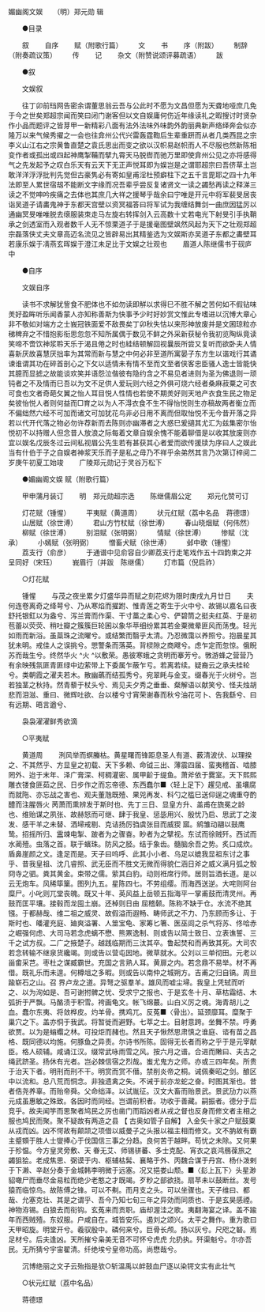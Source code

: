 <!-- { "loadSidebar": true } -->
媚幽阁文娱　　（明）郑元勋 辑 

　　●目录 

　　叙 
　　自序 
　　赋（附歌行篇） 
　　文 
　　书 
　　序（附跋） 
　　制辞（附奏疏议策） 
　　传 
　　记 
　　杂文（附赞说颂评募疏语） 
　　跋 

　　●叙 

　　文娱叙 

　　往丁卯前珰网告密余谓董思翁云吾与公此时不愿为文昌但愿为天聋地哑庶几免于今之世矣郑超宗闻而笑曰闭门谢客但以文自娱庸何伤近年缘读礼之暇搜讨时贤杂作小品而题评之皆芽甲一新精彩八面有法外法味外味韵外韵丽典新声络绎奔会似亦隆万以来气候秀擢之一会也往弇州公代兴雷轰霆鞫后生辈重趼而从者几类西昆之宗李义山江右之宗黄鲁直楚之袁氏思出而变之欲以汉帜易赵帜而人不尽服也然新陈相变作者或孤出或四起神鹰掣鞴而擘九霄天马脱辔而驰万里即使弇州公见之亦将感得气之先发起予之叹白乐天有云天下无正声悦耳即为娱岂是之谓耶超宗曰吾侪草土岂敢洋洋浮浮批判先觉但古豪隽必有寄如皇甫淫杜预癖柱下之五千言毘耶之四十九年法即至人累世宿刼不能断文字缘而况吾辈乎尝反复诸贤文一读之蠲愁再读之释涕三读之不觉呻吟疾痛之去体也其庶几大祥之援琴乎哉余曰宁唯是开元中将军裴旻居丧诣吴道子请畵鬼神于东都天宫壁以资冥福答曰将军试为我缠结舞剑一曲庶因猛厉以通幽冥旻唯唯脱去缞服装朿走马左旋右转挥剑入云高数十丈若电光下射旻引手执鞘承之剑透室而入观者数千人无不惊栗道子于是援毫图壁飒然风起为天下之壮观郑超宗磊落侠丈夫文章高迈名流见之皆辟易出其精鉴选为文娱斯亦吴道子东都之畵壁耳若康乐娱于凊燕玄晖娱于澄江未足比于文娱之壮观也 
　　眉道人陈继儒书于砚庐中 

　　●自序 

　　文娱自序 

　　读书不求解犹訾食不肥体也不如勿读即觧以求得巳不胜不解之苦何如不假钻味羙好盈眸听乐闻香蒙人亦知称善斯为快事予少时好妙赏文惟此专嗜进以沉愽大章心非不敬如对端方之士峩冠铁面爱不敌畏矣丁卯秋失怙以来形神放废并是文囷琼粒亦稊稗弃之不惜抱影衔思忽忽不知所属偶于数见不鲜之外采新获秘令我初览陶纵竟读笑啼不啻饮神浆聆天乐于渴且倦之时也絓结顿解回视曩辰所尝又复听而欲卧夫人情喜新厌故喜慧厌拙率为其常而新与慧之中何必非至道所寓晏子东方生以谐戏行其谲谏谁谓其功在碎首剖心之下攵以适情未有情不至而文至者侠客忠臣骚人逸士皆能快其臆而显摅之故能谈欢笑并语怨泣偕彼有隐约含之不易见者进则为圣为佛退则一顽钝者之不及情而巳吾以为文不足供人爱玩则六经之外俱可烧六经者桑麻菽粟之可衣可食也文者奇葩攵翼之怡人耳目悦人性情也若使不期羙好则天地产衣食生民之物足矣彼怡悦人者则何益而□育之以为人不淂衣食不生不得怡悦则生亦稿故两者衡立而不偏绌然六经不可加而诸文可加犹花鸟非必日用不离而但取怡悦不无今昔开落之异若以代开代落之物必勿许荐新而去陈则亦幽滞者之大惑巳爰擿其尤汇为兹集密尔怡悦初不以持赠人但念昔人放浪之际每着文章自娱余愧不能着聊借是以收其放废则亦宜以娱名戊辰冬过云间私视眉公先生若有甚获其心者爱而欲传援牍为序曰人之娱此当有什伯于子之自娱者神浆天乐而子是私之毋乃不祥乎余弟然其言乃次第订梓阅二岁庚午初夏工始竣 
　　广陵郑元勋记于灵谷万松下 

　　●媚幽阁文娱 赋（附歌行篇） 

　　甲申蒲月装订 
　　明　郑元勋超宗选 
　　陈继儒眉公定 
　　郑元化赞可订 

　　灯花赋（锺惺） 
　　平夷赋（黄道周） 
　　状元红赋（荔中名品　蒋德璟） 
　　山居赋（徐世溥） 
　　君山方竹杖赋（徐世溥） 
　　春山晓烟赋（何伟然） 
　　柳赋（徐世溥） 
　　别泪赋（张明弼） 
　　情赋（徐世溥） 
　　惨赋（沈承） 
　　小嫣赋（张明弼） 
　　憎畜犬赋（徐世溥） 
　　邺中歌（锺惺） 
　　荔支行（俞彦） 
　　于通谱中见俞容自少卿荔支行走笔戏作五十四韵柬之并呈同好（宋珏） 
　　峩眉行（并跋　陈继儒） 
　　灯市篇（倪启祚） 

　　○灯花赋 

　　锺惺 
　　与茂之夜坐累夕灯盛华异而赋之刻花烬为限时庚戌九月廿日 
　　夫何连卷离奇之绛萼兮、乃从寒焰而擢跗、惟青莲之寄生于火中兮、故锡以嘉名曰夜舒托银釭以为盎兮、泻兰膏而作渠、干寸藁之柔心兮、俨碧筒之挺夫红英、于是初苞蕾以荧荧、稍吐瓣之簇簇巨轮囷以象华苹细纷累其若金粟微晕匪风而荡曳。轻光如雨而新浴。虽蘂珠之流曜兮。或结繁而翳乎太清。乃忍微霭以养照兮。抱晨星其犹未明。戒佳人之误挑兮。愳警条而落英。背棂隙之商飕兮。虑乍定而忽惊。俄睨苏而哉生兮。终然华火 ^火 ^以敷荣。愚彼寒蛾之贪明而搴芳兮。斆游蜂之营营乃有余映残氛匪青匪绿中边萦带上下委属乍蔽乍亏。若离若续。疑裔云之承夫桂轮兮。类朝霞之濯夫若木。散幽蘤而结孤秀兮。宛翠眊与金支。缀春光于火树兮。岂若独茎之秋持。然青藜于杖头兮、焉见夫夕秀之垂垂、粲解语以献笑兮、怪夫烛胡悲而泪滋、重曰、微辉吐欲、台以楼兮寸宵荣谢春而秋兮油花可卜、告我繇兮、曰有远期、晤言遒兮、 

　　袅袅濯濯鲜秀欲滴 

　　○平夷赋 

　　黄道周 
　　洌风举而螟螣枯。黄星曙而锋距息圣人有道、薮清波伏、以理揆之、不其然乎、方显皇之初载、天下多赖、命钺三出、薄震四届、蛮夷稽首、啮膝罔外、迨于末年、泽广膏深、柯稠灌密、属甲齘于缇鱼。萧斧依于爨室。天下熙熙雕衣镂食匪茹之民、日步作之而忘帝德、东西蠢尔■〈轻上足下〉趯见戒、虽壤腐而就陁、亦忘战之害也、观夫董虺既殪、果兕再发、科勺之槛巳送仰逞之魂重夺酌醴而注腥唇火 苪萧而熏辨发于斯时也、先丁三日、显皇方升、盖甫在旒冕之龄也、维贻谋之夙张、故赫怒而可继、肆于我皇、惩毖用兴、殷忧乃启、思武丁之浚发、感干羊之未替、洒埽戒剔、克诘扬厉驺虞张目而威猰  寙。鹓雏动翮以鼓鹰鸷。招摇所归、靁竦电掣、跛者为之骤奋。眇者为之擘视。东试而徐贼歼。西试而水蔺殪。虫落之首。联于蠙珠。防风之胫。结于象齿。髓脑余吾之势。炙口成炊。盾鼻崖颜之文。逢足而是。天子曰呜呼、此其小小者、乌足以媲我显祖东讨之事乎、昔我皇祖、沈几睿照、武无臣而不胜文无微而得貌仁涵日斧之威义满月弧之彀冏寺之驷。粪其黄金。束带之儒。萦其白豹。动则袵席行师。居则旨酒长道。是以云无炮车。风稀筚篥。图列九五。星陈四七。不劳组缨。而海西送逆。大咤则阿台糜尸。小叱则兀堂丧魄。既又十年、英风益上岳顿五指海平一掌甫鼓而清灵州。再鼓而匡平壤。接毂而龙囤土崩。还棹则日由 屈稽颡。陈称不缺于仓。水流不绝其镪。于都赫哉、维二祖之威灵、故假溢而遐畅、畴师武之不力、乃东顾而多让、于斯时也、皤灌充庭、廸爽溢署、人筮宝龟、家筹匕箸、医巫闾之杀气将苏、佟哈赤之崛强何虑、大司马若念虎螭不懋、熊罴逸制、则或告以简士致日、立表谯誓、三千之试方叔。二广之掖楚子。越践临期而三汰其卒。鲁起焚和而再致其死。大司农若念转输不继泉货纔竭。则或告以营屯因地。微草就水。公刘以三单彻田。元老以  甾畬采芑。枣杜之谋臧霸世。充国之言熟人耳。黄扉之内。若念鼎不易举。材不再借。既礼乐而未遑。何樽俎之多暇。则或告以南仲之城朔方。吉甫之归自镐。周旦踰崭石之山。召 界卢龙之道。异弩之驱羣羊。雄风而嘘尘埽。我皇上凭轼而听之、以为洵如是、吾可谢拊髀之忧、受求宁之报也、于是玄冬十月、草枯霜结、木弧折于严飘。马酪渍于积雪。袴画龟文。帐飞绵蕞。山白义厉之魂。海青胡儿之血。蠢尔东夷、将敛桦皮。灼羊骨。携鸡兀。反菟■〈骨出〉。延颈靡耳。糜聚于巢穴之下。盖亦恫于我武。将暂徙而避野。七萃之士。目射意跨。坐舞不禁。呼勇欲贾。以为是螉蠮之林。可投炬而赭也。然且天子愀然思肃慎之谁庭、谘有苗之昌格、既同德以均施。何豚鱼之异责。尔诗书所陈。固得无长者而称之乎于是元宰献臣。格人硕辅。咸诵江汉。缀常武咏雨雪之风。按六月之谱。合进而敶曰、夫古之绳武跻圣。扬休有光者。岂必棘信宿之烈哉。蚩尤鬼方之师。亦或三四年矣。所贵于治天下者。明刑而刑不干。明赏而赏不僣。禁削炎帝之桐。诫佩秦昭之剑。酿区中以流和。总八荒而恫念。非独遗禽之失。不诫于前亦龙蛇之奋。时图其渐也。昔者俈尧养辜。而贻帝舜。父命绌泽。以试胤征。汉文大畜而贻景武。景武劢力以燕元成虽惠敏之殊致。各因时而同经。岂谓前积者。功收于善藏。嗣振者。德分于后竞乎。故夫闻竽而思聚者鸠民之厉也凿门而蹈凶者从戎之督也反身而修文者主相之服也鸠民而聚。聚不疑故有两造之县 【 古奥如管子自解】 入金矢十家之户赋鼓粟从戎而凶。凶不愕故有颠颉之项借以威曼子之头报以福主相而修文。文不肭故有霸主蹙頞于胜人士燮捧心于伐国信三事之分趋。良何苦于越畔。苟忧之未除。又何果于殄愠。今方皇灵旁敷、天  眷无艾、师锡骈蕃、多士克配、宵衣之哀鸿鴈葆旅之蠲狙狯。老成焦思、弼谟于内、枢辅枯髯、襄略于外、丙魏合谋于丹宫、杨仆泼剌于下濑、辛赵分奏于金城韩李明微于远塞。况又挹娄山颓。■〈髟上瓦下〉头星渺貂噉尸而垂尽金易粒而绝少老憨之才既竭。歹粆之部欲挠。扇苹未以鼓断丝。发号猿而临惊鸟。故陈傅之锋。可以不刜。而月支之头。可以坐骤也。天子维曰、都哉、允塞克壮、其是之谓乎、吾今乃知七旬三年之异効而同质也、于是玄昊感禋。神物洊锡。白狼去而衔钩。玄菟来而贡职。庙却渥洼之歌。夷翻海宴之译。盖不踰年而西贼殪。东奴服。户咸自在。城皆安乐。遏刘之颂兴。太平之舞作。重为歌曰天甲昭旋。明堂开兮。羲驭殷中。磷何来兮。巨骨长颅。扬以灰兮。尺咫之砮。焉足材兮。后夫逢凶。天所摧兮枭美无音不可怀兮虎虎 允扔执。歼渠魁兮。尔亦吾民。无所猜兮宇宙翟清。纤绝埃兮皇帝功高。尚懋哉兮。 

　　沉博绝丽之文子云殆指是欤○斩温禹以衅鼓血尸逐以染锷文实有此壮气 

　　○状元红赋（荔中名品） 

　　蒋德璟 
